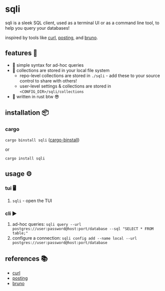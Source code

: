 # sqli

sqli is a sleek SQL client, used as a terminal UI or as a command line tool, to help you query your databases!

inspired by tools like [curl](https://github.com/curl/curl), [posting](https://github.com/darrenburns/posting), and [bruno](https://github.com/usebruno/bruno).

## features 🚀

- 🧪 simple syntax for ad-hoc queries 
- 📁 collections are stored in your local file system
  - repo-level collections are stored in `./sqli` - add these to your source control to share with others!
  - user-level settings & collections are stored in `<CONFIG_DIR>/sqli/collections`
- 🦀 written in rust btw 😎  

## installation 📦

### cargo

`cargo binstall sqli` ([cargo-binstall](https://github.com/cargo-bins/cargo-binstall?tab=readme-ov-file#installation))

or

`cargo install sqli`

## usage ⚙️ 

### tui 🖥️

1. `sqli` - open the TUI

### cli ▶️

1. ad-hoc queries: `sqli query --url postgres://user:password@host:port/database --sql "SELECT * FROM table;"`
2. configure a connection: `sqli config add --name local --url postgres://user:password@host:port/database`

<!-- 
1. `sqli config add --name local --url postgres://user:password@host:port/database` - add a new connection
2. `sqli query --conn local --sql "SELECT * FROM book;"` - use a pre-configured connection
3. `sqli query --conn local --file path/to/file.sql` - execute a sql query from a file 
-->

## references 📚

- [curl](https://github.com/curl/curl)
- [posting](https://github.com/darrenburns/posting)
- [bruno](https://github.com/usebruno/bruno)

<!-- gitingest . -e /target/ -e /LICENSE -e /Cargo.lock -e /digest.txt -->